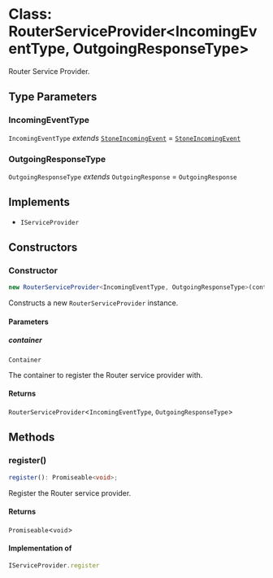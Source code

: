 # Class: RouterServiceProvider\<IncomingEventType, OutgoingResponseType\>

Router Service Provider.

## Type Parameters

### IncomingEventType

`IncomingEventType` *extends* [`StoneIncomingEvent`](../../declarations/interfaces/StoneIncomingEvent.md) = [`StoneIncomingEvent`](../../declarations/interfaces/StoneIncomingEvent.md)

### OutgoingResponseType

`OutgoingResponseType` *extends* `OutgoingResponse` = `OutgoingResponse`

## Implements

- `IServiceProvider`

## Constructors

### Constructor

```ts
new RouterServiceProvider<IncomingEventType, OutgoingResponseType>(container): RouterServiceProvider<IncomingEventType, OutgoingResponseType>;
```

Constructs a new `RouterServiceProvider` instance.

#### Parameters

##### container

`Container`

The container to register the Router service provider with.

#### Returns

`RouterServiceProvider`\<`IncomingEventType`, `OutgoingResponseType`\>

## Methods

### register()

```ts
register(): Promiseable<void>;
```

Register the Router service provider.

#### Returns

`Promiseable`\<`void`\>

#### Implementation of

```ts
IServiceProvider.register
```
